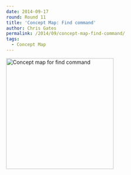 ```yaml
---
date: 2014-09-17
round: Round 11
title: 'Concept Map: Find command'
author: Chris Gates
permalink: /2014/09/concept-map-find-command/
tags:
  - Concept Map
---
```

[<img class="alignnone size-medium wp-image-8785" alt="Concept map for find command" src="http://teaching.software-carpentry.org/wp-content/uploads/2014/09/find_command_concept_map-2-291x300.png" width="291" height="300" />][1]

 [1]: http://teaching.software-carpentry.org/wp-content/uploads/2014/09/find_command_concept_map-2.png
